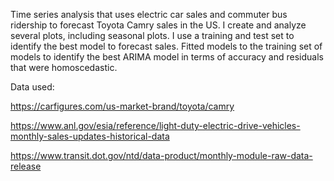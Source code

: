 Time series analysis that uses electric car sales and commuter bus ridership to forecast Toyota Camry sales in the US. I create and analyze several plots, including seasonal plots. I use a training and test set to identify the best model to forecast sales. Fitted models to the training set of models to identify the best ARIMA model in terms of accuracy and residuals that were homoscedastic.

Data used:

https://carfigures.com/us-market-brand/toyota/camry

https://www.anl.gov/esia/reference/light-duty-electric-drive-vehicles-monthly-sales-updates-historical-data

https://www.transit.dot.gov/ntd/data-product/monthly-module-raw-data-release
